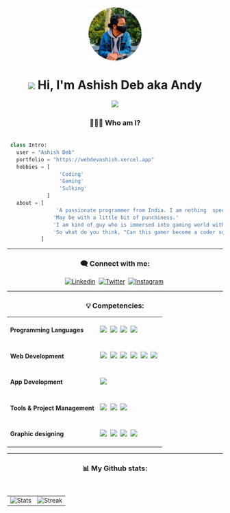<p align="center">
    <img align="center" width="25%" src="./assets/profile.png" alt="header"/>
</p>
<h1 align="center"><img src="https://media.giphy.com/media/hvRJCLFzcasrR4ia7z/giphy.gif" width="30"> Hi,  I'm Ashish Deb aka Andy</h1>

<p align="center">
  <a href="https://github.com/DenverCoder1/readme-typing-svg"><img src="https://readme-typing-svg.herokuapp.com?lines=Full+Stack+Web+Developer;UI+designer;Gamer;Coder&center=true&width=380&height=45"></a>
</p>

<!-- Who am I? -->

<h3 align="center">👨🏽‍💻 Who am I?</h2>

 ```python
 
  class Intro:
    user = "Ashish Deb"
    portfolio = "https://webdevashish.vercel.app"
	hobbies = [
                  'Coding'
                  'Gaming'
                  'Sulking'
              ]
    about = [
                 'A passionate programmer from India. I am nothing  special, just one of the coders out there'
		        'May be with a little bit of punchiness.'
		        'I am kind of guy who is immersed into gaming world with a dream to become a coder' 
		        'So what do you think, "Can this gamer become a coder someday?"....'
            ]
 ```

<hr>

<!-- Connect with me -->

<h3 align="center">🗨️ Connect with me:</h3>

<p align="center">
<a href="https://www.linkedin.com/in/ashishdeb-/" target="blank"><img src="https://img.shields.io/badge/LinkedIn-0077B5?style=for-the-badge&logo=linkedin&labelColor=005480&logoColor=white" alt="Linkedin" /></a>&nbsp; 
<a href="https://twitter.com/debbbzz_" target="blank"><img src="https://img.shields.io/badge/Twitter-1DA1F2?style=for-the-badge&logo=twitter&labelColor=0a6ca9&logoColor=white" alt="Twitter" /></a>&nbsp; 
<a href="https://instagram.com/hehe.ashish" target="blank"><img src="https://img.shields.io/badge/Instagram-E4405F?style=for-the-badge&logo=instagram&logoColor=white" alt="Instagram" /></a>&nbsp;
</p>

<hr>

<!-- Competencies -->

<h3 align="center">💡 Competencies:</h3>

<table  align="center">
<tr>
<td><h4>Programming Languages</h4></td>
<td>
<img src="https://img.shields.io/badge/C++-blue?style=for-the-badge&logo=cplusplus&logoColor=blue&color=00599C&labelColor=262626"/>&nbsp;  
<img src="https://img.shields.io/badge/C-black?style=for-the-badge&logo=c&labelColor=262626&color=00599C"/>&nbsp; 
<img src="https://img.shields.io/badge/Python-blue?style=for-the-badge&logo=python&labelColor=262626&color=3776ab" />&nbsp;   
<img src="https://img.shields.io/badge/Javascript-yellow?style=for-the-badge&logo=javascript&labelColor=262626&color=DFA200"/></td></tr>

<tr>
<td><h4>Web Development</h4></td>
<td><img src="https://img.shields.io/badge/HTML5-red?style=for-the-badge&logo=html5&labelColor=262626&color=E34F26"/>&nbsp; 
<img src="https://img.shields.io/badge/CSS3-white?style=for-the-badge&logo=css3&logoColor=1572B6&labelColor=262626&color=1572B6" />&nbsp; 
<img src="https://img.shields.io/badge/Javascript-yellow?style=for-the-badge&logo=javascript&labelColor=262626&color=c89100"/>&nbsp;   
<img src="https://img.shields.io/badge/-React-61DBFB?style=for-the-badge&labelColor=black&logo=react&logoColor=61DBFB"/>&nbsp;   
<img src="https://img.shields.io/badge/-Typescript-007acc?style=for-the-badge&labelColor=black&logo=typescript&logoColor=007acc"/>&nbsp;   
<img src="https://img.shields.io/badge/-Nodejs-3C873A?style=for-the-badge&labelColor=black&logo=node.js&logoColor=3C873A"/>&nbsp;   
</td></tr>

<tr>
<td><h4>App Development</h4></td>
<td>
<a href="#"><img src="https://img.shields.io/badge/Android%20Studio-green?style=for-the-badge&logo=android%20studio&labelColor=262626&color=2a9a5c"/></a></td></tr>

<tr>
<td><h4>Tools & Project Management</h4></td>
<td><a href="#"><img src="https://img.shields.io/badge/Git-red?style=for-the-badge&logo=git&labelColor=262626&color=red"/></a>&nbsp;   
<a href="#"><img src="https://img.shields.io/badge/GitHub-black?style=for-the-badge&logo=github&labelColor=262626&color=0d0c0c"/></a>&nbsp;
<a href="#"><img src="https://img.shields.io/badge/VSCode-cyan?style=for-the-badge&logo=visual%20studio%20code&labelColor=262626&color=007ACC"/></a>&nbsp; </td></tr>

<tr>
<td><h4>Graphic designing</h4></td>
<td><a href="#"><img src="https://img.shields.io/badge/Adobe_Illustrator-yellow?style=for-the-badge&logo=adobe%20illustrator&labelColor=262626&color=ff9a00"/></a>&nbsp;
<a href="#"><img src="https://img.shields.io/badge/Adobe%20Photoshop-ff69b4?style=for-the-badge&logo=Adobe%20Photoshop&labelColor=262626&color=blue"/></a>&nbsp;
<a href="#"><img src="https://img.shields.io/badge/Adobe%20Premiere%20Pro-purple?style=for-the-badge&logo=Adobe%20Premiere%20Pro&labelColor=262626&color=9999ff"/></a>&nbsp;
<a href="#"><img src="https://img.shields.io/badge/Adobe%20XD-ff69b4?style=for-the-badge&logo=Adobe%20XD&labelColor=262626&color=ff69b4"/></a>&nbsp;

</table>
<hr>

<!-- Github Stats --> 

<h3 align="center">📊 My Github stats:</h3> <br>

<table  align="center">
  <tr>
    <td>
      <img align="left" src="https://github-readme-stats.vercel.app/api?username=AndyyAD&show_icons=true&theme=prussian&count_private=true&include_all_commits=true&hide_border=true" alt="Stats" />
    </td>
    <td>
    <img align="right" src="https://streak-stats.demolab.com?user=AndyyAD&theme=prussian&hide_border=true&date_format=j%20M%5B%20Y%5D" alt="Streak" />
    </td>
  </tr> 
</table>


